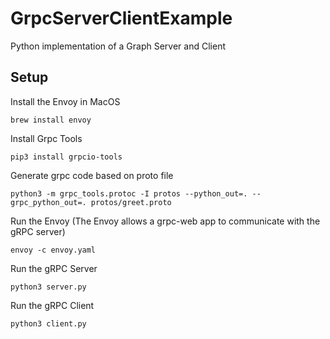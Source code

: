 # GrpcServerClientExample
Python implementation of a Graph Server and Client

## Setup

Install the Envoy in MacOS
```
brew install envoy
```

Install Grpc Tools
```
pip3 install grpcio-tools
```

Generate grpc code based on proto file
```
python3 -m grpc_tools.protoc -I protos --python_out=. --grpc_python_out=. protos/greet.proto
```

Run the Envoy (The Envoy allows a grpc-web app to communicate with the gRPC server)
```
envoy -c envoy.yaml
```

Run the gRPC Server
```
python3 server.py
```

Run the gRPC Client
```
python3 client.py
```

